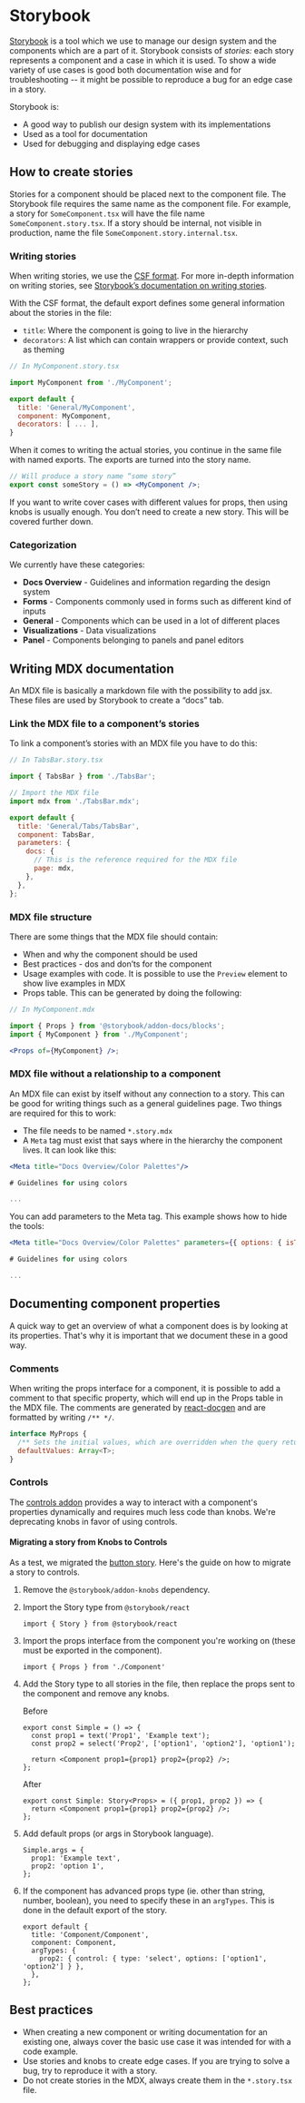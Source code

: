 # Storybook

[Storybook](https://storybook.js.org/) is a tool which we use to manage our design system and the components which are a part of it. Storybook consists of _stories:_ each story represents a component and a case in which it is used. To show a wide variety of use cases is good both documentation wise and for troubleshooting -- it might be possible to reproduce a bug for an edge case in a story.

Storybook is:

- A good way to publish our design system with its implementations
- Used as a tool for documentation
- Used for debugging and displaying edge cases

## How to create stories

Stories for a component should be placed next to the component file. The Storybook file requires the same name as the component file. For example, a story for `SomeComponent.tsx` will have the file name `SomeComponent.story.tsx`. If a story should be internal, not visible in production, name the file `SomeComponent.story.internal.tsx`.

### Writing stories

When writing stories, we use the [CSF format](https://storybook.js.org/docs/formats/component-story-format/). For more in-depth information on writing stories, see [Storybook’s documentation on writing stories](https://storybook.js.org/docs/basics/writing-stories/).

With the CSF format, the default export defines some general information about the stories in the file:

- `title`: Where the component is going to live in the hierarchy
- `decorators`: A list which can contain wrappers or provide context, such as theming

```jsx
// In MyComponent.story.tsx

import MyComponent from './MyComponent';

export default {
  title: 'General/MyComponent',
  component: MyComponent,
  decorators: [ ... ],
}

```

When it comes to writing the actual stories, you continue in the same file with named exports. The exports are turned into the story name.

```jsx
// Will produce a story name “some story”
export const someStory = () => <MyComponent />;
```

If you want to write cover cases with different values for props, then using knobs is usually enough. You don’t need to create a new story. This will be covered further down.

### Categorization

We currently have these categories:

- **Docs Overview** - Guidelines and information regarding the design system
- **Forms** - Components commonly used in forms such as different kind of inputs
- **General** - Components which can be used in a lot of different places
- **Visualizations** - Data visualizations
- **Panel** - Components belonging to panels and panel editors

## Writing MDX documentation

An MDX file is basically a markdown file with the possibility to add jsx. These files are used by Storybook to create a “docs” tab.

### Link the MDX file to a component’s stories

To link a component’s stories with an MDX file you have to do this:

```jsx
// In TabsBar.story.tsx

import { TabsBar } from './TabsBar';

// Import the MDX file
import mdx from './TabsBar.mdx';

export default {
  title: 'General/Tabs/TabsBar',
  component: TabsBar,
  parameters: {
    docs: {
      // This is the reference required for the MDX file
      page: mdx,
    },
  },
};
```

### MDX file structure

There are some things that the MDX file should contain:

- When and why the component should be used
- Best practices - dos and don’ts for the component
- Usage examples with code. It is possible to use the `Preview` element to show live examples in MDX
- Props table. This can be generated by doing the following:

```jsx
// In MyComponent.mdx

import { Props } from '@storybook/addon-docs/blocks';
import { MyComponent } from './MyComponent';

<Props of={MyComponent} />;
```

### MDX file without a relationship to a component

An MDX file can exist by itself without any connection to a story. This can be good for writing things such as a general guidelines page. Two things are required for this to work:

- The file needs to be named `*.story.mdx`
- A `Meta` tag must exist that says where in the hierarchy the component lives. It can look like this:

```jsx
<Meta title="Docs Overview/Color Palettes"/>

# Guidelines for using colors

...

```

You can add parameters to the Meta tag. This example shows how to hide the tools:

```jsx
<Meta title="Docs Overview/Color Palettes" parameters={{ options: { isToolshown: false }}}/>

# Guidelines for using colors

...

```

## Documenting component properties

A quick way to get an overview of what a component does is by looking at its properties. That's why it is important that we document these in a good way.

### Comments

When writing the props interface for a component, it is possible to add a comment to that specific property, which will end up in the Props table in the MDX file. The comments are generated by [react-docgen](https://github.com/reactjs/react-docgen) and are formatted by writing `/** */`.

```jsx
interface MyProps {
  /** Sets the initial values, which are overridden when the query returns a value*/
  defaultValues: Array<T>;
}
```

### Controls

The [controls addon](https://storybook.js.org/docs/react/essentials/controls) provides a way to interact with a component's properties dynamically and requires much less code than knobs. We're deprecating knobs in favor of using controls.

#### Migrating a story from Knobs to Controls

As a test, we migrated the [button story](https://github.com/famarks/grafarg/blob/master/packages/grafarg-ui/src/components/Button/Button.story.tsx). Here's the guide on how to migrate a story to controls.

1.  Remove the `@storybook/addon-knobs` dependency.
2.  Import the Story type from `@storybook/react`

    `import { Story } from @storybook/react`

3.  Import the props interface from the component you're working on (these must be exported in the component).

    `import { Props } from './Component'`

4.  Add the Story type to all stories in the file, then replace the props sent to the component
    and remove any knobs.

    Before

    ```tsx
    export const Simple = () => {
      const prop1 = text('Prop1', 'Example text');
      const prop2 = select('Prop2', ['option1', 'option2'], 'option1');

      return <Component prop1={prop1} prop2={prop2} />;
    };
    ```

    After

    ```tsx
    export const Simple: Story<Props> = ({ prop1, prop2 }) => {
      return <Component prop1={prop1} prop2={prop2} />;
    };
    ```

5.  Add default props (or args in Storybook language).

    ```tsx
    Simple.args = {
      prop1: 'Example text',
      prop2: 'option 1',
    };
    ```

6.  If the component has advanced props type (ie. other than string, number, boolean), you need to
    specify these in an `argTypes`. This is done in the default export of the story.

    ```tsx
    export default {
      title: 'Component/Component',
      component: Component,
      argTypes: {
        prop2: { control: { type: 'select', options: ['option1', 'option2'] } },
      },
    };
    ```

## Best practices

- When creating a new component or writing documentation for an existing one, always cover the basic use case it was intended for with a code example.
- Use stories and knobs to create edge cases. If you are trying to solve a bug, try to reproduce it with a story.
- Do not create stories in the MDX, always create them in the `*.story.tsx` file.
